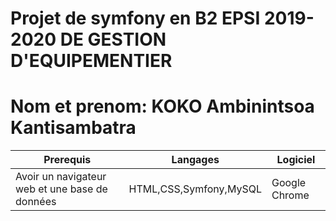<!DOCTYPE html>
<html>
  <head>
    <meta charset='utf-8'>
    <meta name="viewport" content="width=device-width, initial-scale=1, shrink-to-fit=no">
  </head>
  <body>
    <div class="container">
      <h1>Projet de symfony en B2 EPSI 2019-2020 DE GESTION D'EQUIPEMENTIER</h1>
      <h1>Nom et prenom: KOKO Ambinintsoa Kantisambatra</h1>
      <table class="table">
        <thead>
          <tr>
            <th>Prerequis</th>
            <th>Langages</th>
            <th>Logiciel</th>
          </tr>
        </thead>
        <tbody>
          <tr>
            <td>Avoir un navigateur web et une base de données</td>
            <td>HTML,CSS,Symfony,MySQL</td>
            <td>Google Chrome</td>
          </tr>
        </tbody>
      </table>
    </div>
  </body>
</html>
